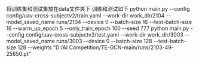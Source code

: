 将训练集和测试集放在data文件夹下
训练和测试如下
python main.py --config config/uav-cross-subjectv2/train.yaml --work-dir work_dir/2104 --model_saved_name runs/2104 --device 0 --batch-size 16 --test-batch-size 16 --warm_up_epoch 5 --only_train_epoch 100 --seed 777
python main.py --config config/uav-cross-subjectv2/test.yaml --work-dir work_dir/3003 --model_saved_name runs/3003 --device 0 --batch-size 128 --test-batch-size 128 --weights "D:/AI Competition/TE-GCN-main/runs/2103-49-25650.pt"
